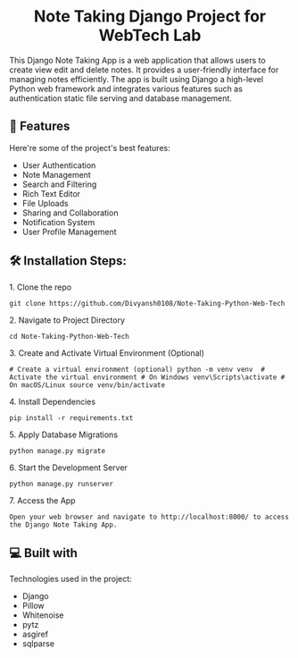 <h1 align="center" id="title">Note Taking Django Project for WebTech Lab</h1>

<p id="description">This Django Note Taking App is a web application that allows users to create view edit and delete notes. It provides a user-friendly interface for managing notes efficiently. The app is built using Django a high-level Python web framework and integrates various features such as authentication static file serving and database management.</p>

  
  
<h2>🧐 Features</h2>

Here're some of the project's best features:

*   User Authentication
*   Note Management
*   Search and Filtering
*   Rich Text Editor
*   File Uploads
*   Sharing and Collaboration
*   Notification System
*   User Profile Management

<h2>🛠️ Installation Steps:</h2>

<p>1. Clone the repo</p>

```
git clone https://github.com/Divyansh0108/Note-Taking-Python-Web-Tech
```

<p>2. Navigate to Project Directory</p>

```
cd Note-Taking-Python-Web-Tech
```

<p>3. Create and Activate Virtual Environment (Optional)</p>

```
# Create a virtual environment (optional) python -m venv venv  # Activate the virtual environment # On Windows venv\Scripts\activate # On macOS/Linux source venv/bin/activate
```

<p>4. Install Dependencies</p>

```
pip install -r requirements.txt
```

<p>5. Apply Database Migrations</p>

```
python manage.py migrate
```

<p>6. Start the Development Server</p>

```
python manage.py runserver
```

<p>7. Access the App</p>

```
Open your web browser and navigate to http://localhost:8000/ to access the Django Note Taking App.
```

  
  
<h2>💻 Built with</h2>

Technologies used in the project:

*   Django
*   Pillow
*   Whitenoise
*   pytz
*   asgiref
*   sqlparse
